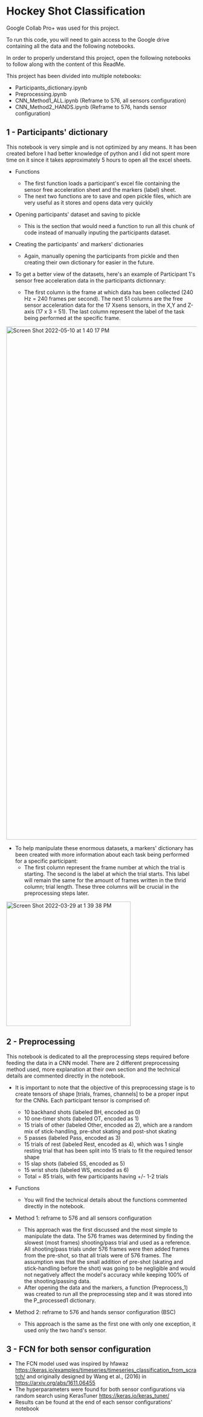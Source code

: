 # Hockey Shot Classification
Google Collab Pro+ was used for this project.

To run this code, you will need to gain access to the Google drive containing all the data and the following notebooks.

In order to properly understand this project, open the following notebooks to follow along with the content of this ReadMe. 

This project has been divided into multiple notebooks:
- Participants_dictionary.ipynb
- Preprocessing.ipynb
- CNN_Method1_ALL.ipynb (Reframe to 576, all sensors configuration)
- CNN_Method2_HANDS.ipynb (Reframe to 576, hands sensor configuration)

## 1 - Participants' dictionary
This notebook is very simple and is not optimized by any means. It has been created before I had better knowledge of python and I did not spent more time on it since it takes approximately 5 hours to open all the excel sheets.

- Functions
  - The first function loads a participant's excel file containing the sensor free acceleration sheet and the markers (label) sheet.
  - The next two functions are to save and open pickle files, which are very useful as it stores and opens data very quickly

- Opening participants' dataset and saving to pickle
  - This is the section that would need a function to run all this chunk of code instead of manually inputing the participants dataset.

- Creating the participants' and markers' dictionaries
  - Again, manually opening the participants from pickle and then creating their own dictionary for easier in the future.

- To get a better view of the datasets, here's an example of Participant 1's sensor free acceleration data in the participants dictionnary:
  - The first column is the frame at which data has been collected (240 Hz = 240 frames per second). The next 51 columns are the free sensor acceleration data for the 17 Xsens sensors, in the X,Y and Z-axis (17 x 3 = 51). The last column represent the label of the task being performed at the specific frame.

<img width="1357" alt="Screen Shot 2022-05-10 at 1 40 17 PM" src="https://user-images.githubusercontent.com/83588457/167689694-7efe97b7-89d1-4004-bda1-b8368bbf6785.png">


- To help manipulate these enormous datasets, a markers' dictionary has been created with more information about each task being performed for a specific participant: 
  - The first column represent the frame number at which the trial is starting. The second is the label at which the trial starts. This label will remain the same for the amount of frames written in the thrid column; trial length. These three columns will be crucial in the preprocessing steps later.
<img width="329" alt="Screen Shot 2022-03-29 at 1 39 38 PM" src="https://user-images.githubusercontent.com/83588457/160674402-c8daba95-c640-48fc-852b-7502fadaa51f.png">



## 2 - Preprocessing
This notebook is dedicated to all the preprocessing steps required before feeding the data in a CNN model. There are 2 different preprocessing method used, more explanation at their own section and the technical details are commented directly in the notebook.

- It is important to note that the objective of this preprocessing stage is to create tensors of shape [trials, frames, channels] to be a proper input for the CNNs. Each participant tensor is comprised of:
   - 10 backhand shots (labeled BH, encoded as 0)
   - 10 one-timer shots (labeled OT, encoded as 1)
   - 15 trials of other (labeled Other, encoded as 2), which are a random mix of stick-handling, pre-shot skating and post-shot skating
   - 5 passes (labeled Pass, encoded as 3)
   - 15 trials of rest (labeled Rest, encoded as 4), which was 1 single resting trial that has been split into 15 trials to fit the required tensor shape
   - 15 slap shots (labeled SS, encoded as 5)
   - 15 wrist shots (labeled WS, encoded as 6)
   - Total = 85 trials, with few participants having +/- 1-2 trials

- Functions
  - You will find the technical details about the functions commented directly in the notebook.

- Method 1: reframe to 576 and all sensors configuration
  - This approach was the first discussed and the most simple to manipulate the data. The 576 frames was determined by finding the slowest (most frames) shooting/pass trial and used as a reference. All shooting/pass trials under 576 frames were then added frames from the pre-shot, so that all trials were of 576 frames. The assumption was that the small addition of pre-shot (skating and stick-handling before the shot) was going to be negligible and would not negatively affect the model's accuracy while keeping 100% of the shooting/passing data.
  - After opening the data and the markers, a function (Preprocess_1) was created to run all the preprocessing step and it was stored into the P_processed1 dictionary.

- Method 2: reframe to 576 and hands sensor configuration (BSC)
  - This approach is the same as the first one with only one exception, it used only the two hand's sensor.
  

## 3 - FCN for both sensor configuration
- The FCN model used was inspired by hfawaz https://keras.io/examples/timeseries/timeseries_classification_from_scratch/ and originally designed by Wang et al., (2016) in https://arxiv.org/abs/1611.06455
- The hyperparameters were found for both sensor configurations via random search using KerasTuner https://keras.io/keras_tuner/
- Results can be found at the end of each sensor configurations' notebook


